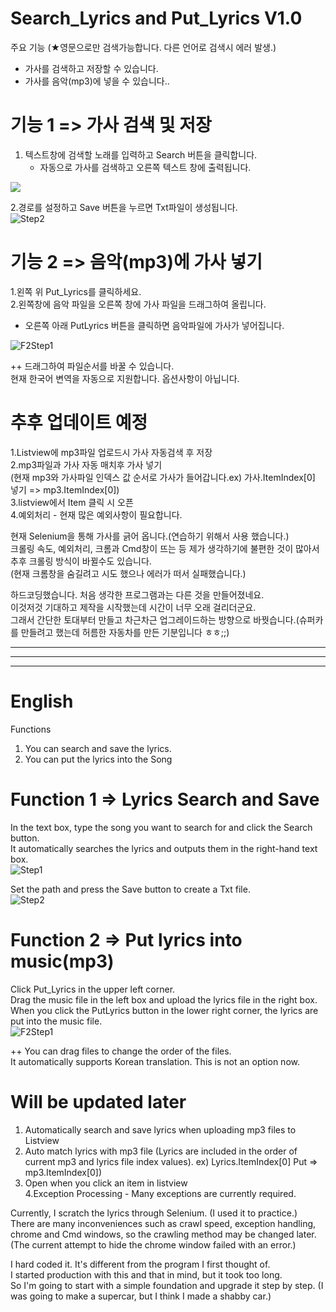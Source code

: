 # Search_Lyrics and Put_Lyrics V1.0

주요 기능  (★영문으로만 검색가능합니다. 다른 언어로 검색시 에러 발생.)
* 가사를 검색하고 저장할 수 있습니다.
* 가사를 음악(mp3)에 넣을 수 있습니다..

# 기능 1 => 가사 검색 및 저장
1. 텍스트창에 검색할 노래를 입력하고 Search 버튼을 클릭합니다.       
    * 자동으로 가사를 검색하고 오른쪽 텍스트 창에 출력됩니다.

<img src=https://user-images.githubusercontent.com/90036120/131990580-58979912-e462-49f8-a2cb-8bc7b1308758.png/>

2.경로를 설정하고 Save 버튼을 누르면 Txt파일이 생성됩니다.  
![Step2](https://user-images.githubusercontent.com/90036120/131992771-f22d16b3-ab1b-4c81-a9e8-34e87e573632.png)

# 기능 2 => 음악(mp3)에 가사 넣기  
1.왼쪽 위 Put_Lyrics를 클릭하세요.   
2.왼쪽창에 음악 파일을 오른쪽 창에 가사 파일을 드래그하여 올립니다.   
   * 오른쪽 아래 PutLyrics 버튼을 클릭하면 음악파일에 가사가 넣어집니다.  
      
![F2Step1](https://user-images.githubusercontent.com/90036120/132012576-23236a96-26c1-4358-8337-16af7aa93a26.png)


++ 드래그하여 파일순서를 바꿀 수 있습니다.   
   현재 한국어 변역을 자동으로 지원합니다. 옵션사항이 아닙니다.

# 추후 업데이트 예정                                                        
1.Listview에 mp3파일 업로드시 가사 자동검색 후 저장   
2.mp3파일과 가사 자동 매치후 가사 넣기            
  (현재 mp3와 가사파일 인덱스 값 순서로 가사가 들어갑니다.ex) 가사.ItemIndex[0] 넣기 => mp3.ItemIndex[0])                    
3.listview에서 Item 클릭 시 오픈     
4.예외처리 - 현재 많은 예외사항이 필요합니다.     

현재 Selenium을 통해 가사를 긁어 옵니다.(연습하기 위해서 사용 했습니다.)    
크롤링 속도, 예외처리, 크롬과 Cmd창이 뜨는 등 제가 생각하기에 불편한 것이 많아서 추후 크롤링 방식이 바뀔수도 있습니다.    
(현재 크롬창을 숨길려고 시도 했으나 에러가 떠서 실패했습니다.)    

하드코딩했습니다. 처음 생각한 프로그램과는 다른 것을 만들어졌네요.   
이것저것 기대하고 제작을 시작했는데 시간이 너무 오래 걸리더군요.    
그래서 간단한 토대부터 만들고 차근차근 업그레이드하는 방향으로 바꿧습니다.(슈퍼카를 만들려고 했는데 허름한 자동차를 만든 기분입니다 ㅎㅎ;;)   

            
---------------------------------------
---------------------------------------
---------------------------------------
         

# English

Functions
1. You can search and save the lyrics.
2. You can put the lyrics into the Song


# Function 1 => Lyrics Search and Save   
In the text box, type the song you want to search for and click the Search button.    
It automatically searches the lyrics and outputs them in the right-hand text box.     
![Step1](https://user-images.githubusercontent.com/90036120/131990580-58979912-e462-49f8-a2cb-8bc7b1308758.png)

Set the path and press the Save button to create a Txt file.  
![Step2](https://user-images.githubusercontent.com/90036120/131992771-f22d16b3-ab1b-4c81-a9e8-34e87e573632.png)

# Function 2 => Put lyrics into music(mp3)    
Click Put_Lyrics in the upper left corner.    
Drag the music file in the left box and upload the lyrics file in the right box.    
When you click the PutLyrics button in the lower right corner, the lyrics are put into the music file.      
![F2Step1](https://user-images.githubusercontent.com/90036120/132012576-23236a96-26c1-4358-8337-16af7aa93a26.png)

++ You can drag files to change the order of the files.   
   It automatically supports Korean translation. This is not an option now.   

# Will be updated later                                                                                          
1. Automatically search and save lyrics when uploading mp3 files to Listview        
2. Auto match lyrics with mp3 file (Lyrics are included in the order of current mp3 and lyrics file index values). ex) Lyrics.ItemIndex[0] Put => mp3.ItemIndex[0])   
3. Open when you click an item in listview                                    
4.Exception Processing - Many exceptions are currently required.                             

Currently, I scratch the lyrics through Selenium. (I used it to practice.)    
There are many inconveniences such as crawl speed, exception handling, chrome and Cmd windows, so the crawling method may be changed later.   
(The current attempt to hide the chrome window failed with an error.)   

I hard coded it. It's different from the program I first thought of.   
I started production with this and that in mind, but it took too long.    
So I'm going to start with a simple foundation and upgrade it step by step. (I was going to make a supercar, but I think I made a shabby car.)
